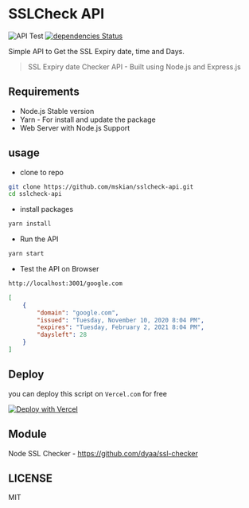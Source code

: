 # SSLCheck API

![API Test](https://github.com/mskian/sslcheck-api/workflows/API%20Test/badge.svg) [![dependencies Status](https://david-dm.org/mskian/sslcheck-api/status.svg)](https://david-dm.org/mskian/sslcheck-api)  

Simple API to Get the SSL Expiry date, time and Days.

> SSL Expiry date Checker API - Built using Node.js and Express.js  

## Requirements

- Node.js Stable version
- Yarn - For install and update the package
- Web Server with Node.js Support

## usage

- clone to repo

```sh
git clone https://github.com/mskian/sslcheck-api.git
cd sslcheck-api
```

- install packages

```sh
yarn install
```

- Run the API

```sh
yarn start
```

- Test the API on Browser

```sh
http://localhost:3001/google.com
```

```json
[
    {
        "domain": "google.com",
        "issued": "Tuesday, November 10, 2020 8:04 PM",
        "expires": "Tuesday, February 2, 2021 8:04 PM",
        "daysleft": 28
    }
]
```

## Deploy

you can deploy this script on `Vercel.com` for free  

[![Deploy with Vercel](https://vercel.com/button)](https://vercel.com/new/git/external?repository-url=https%3A%2F%2Fgithub.com%2Fmskian%2Fsslcheck-api)  

## Module

Node SSL Checker - <https://github.com/dyaa/ssl-checker>

## LICENSE

MIT
